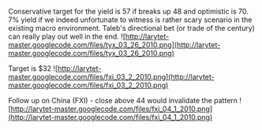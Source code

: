 Conservative target for the yield is 57 if breaks up 48 and optimistic is 70. 7% yield if we indeed unfortunate to witness is rather scary scenario in the existing macro environment. Taleb's directional bet (or trade of the century) can really play out well in the end.
![http://larytet-master.googlecode.com/files/tyx_03_26_2010.png](http://larytet-master.googlecode.com/files/tyx_03_26_2010.png)

Target is $32
![http://larytet-master.googlecode.com/files/fxi_03_2_2010.png](http://larytet-master.googlecode.com/files/fxi_03_2_2010.png)

Follow up on China (FXI) - close above 44 would invalidate the pattern
![http://larytet-master.googlecode.com/files/fxi_04_1_2010.png](http://larytet-master.googlecode.com/files/fxi_04_1_2010.png)